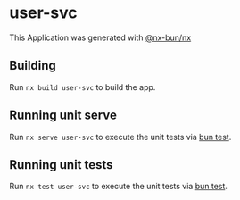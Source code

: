 # user-svc

This Application was generated with [@nx-bun/nx](https://github.com/jordan-hall/nx-bun)

## Building

Run `nx build user-svc` to build the app.

## Running unit serve

Run `nx serve user-svc` to execute the unit tests via [bun test](https://bun.sh/docs/cli/test).

## Running unit tests

Run `nx test user-svc` to execute the unit tests via [bun test](https://bun.sh/docs/cli/test).
